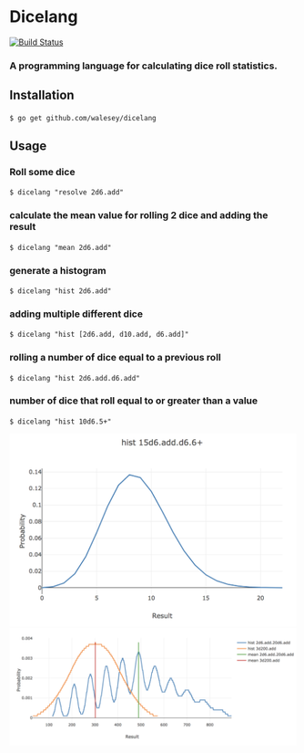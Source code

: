 # Dicelang

[![Build Status](https://travis-ci.org/walesey/dicelang.svg?branch=master)](https://travis-ci.org/walesey/dicelang)

### A programming language for calculating dice roll statistics.

## Installation

` $ go get github.com/walesey/dicelang `

## Usage

### Roll some dice
`$ dicelang "resolve 2d6.add" `

### calculate the mean value for rolling 2 dice and adding the result
`$ dicelang "mean 2d6.add" `

### generate a histogram
`$ dicelang "hist 2d6.add" `

### adding multiple different dice
`$ dicelang "hist [2d6.add, d10.add, d6.add]" `

### rolling a number of dice equal to a previous roll
`$ dicelang "hist 2d6.add.d6.add" `

### number of dice that roll equal to or greater than a value
`$ dicelang "hist 10d6.5+" `

![Example1](example.png?raw=true)
![Example2](example2.png?raw=true)


